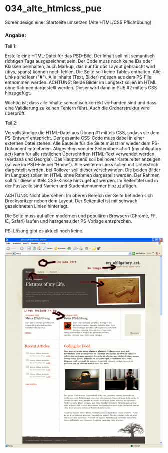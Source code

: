 034_alte_htmlcss_pue
========
Screendesign einer Startseite umsetzen (Alte HTML/CSS Pflichtübung)

### Angabe:

Teil 1:

Erstelle eine HTML-Datei für das PSD-Bild. Der Inhalt soll mit semantisch richtigen Tags ausgezeichnet sein. Der Code muss noch keine IDs oder Klassen beinhalten, auch Markup, das nur für das Layout gebraucht wird (divs, spans) können noch fehlen. Die Seite soll keine Tables enthalten. Alle Links sind leer ("#"). Alle Inhalte (Text, Bilder) müssen aus dem PS-File entnommen werden. ACHTUNG: Beide Bilder im Langtext sollen im HTML ohne Rahmen dargestellt werden. Dieser wird dann in PUE #2 mittels CSS hinzugefügt.

Wichtig ist, dass alle Inhalte semantisch korrekt vorhanden sind und dass eine Validierung zu keinen Fehlern führt. Auch die Ordnerstruktur wird überprüft.


Teil 2:

Vervollständige die HTML-Datei aus Übung #1 mittels CSS, sodass sie dem PS-Entwurf entspricht. Der gesamte CSS-Code muss dabei in einer externen Datei stehen. Alle Bauteile für die Seite müsst Ihr wieder dem PS-Dokument entnehmen. Abgesehen von der Seitenüberschrift (my obligatory act) kann für alle restlichen Überschriften HTML-Text verwendet werden (Verdana und Georgia). Das Hauptmenü soll bei hover Karteireiter anzeigen (so wie im PSD-File bei "Home"). Alle weiteren Links sollen mit Unterstrich dargestellt werden, bei Rollover soll dieser verschwinden. Die beiden Bilder im Langtext sollen im HTML ohne Rahmen dargestellt werden. Der Rahmen soll für diese mittels CSS-Klasse hinzugefügt werden. Im Seitentitel und in der Fusszeile sind Namen und Studentennummer hinzuzufügen.

ACHTUNG: Nicht übersehen: Im oberen Bereich der Seite befinden sich Dreckspritzer neben dem Layout. Der Seitentitel ist mit schwach gezeichneten Linien hinterlegt.

Die Seite muss auf allen modernen und populären Browsern (Chrome, FF, IE, Safari) laufen und haargenau der PS-Vorlage entsprechen.


PS: Lösung gibt es aktuell noch keine.

![Vorgabe Übung 11](pue_xhtml_css.jpeg)
